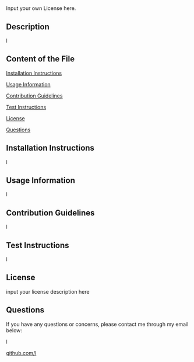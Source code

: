 #  
Input your own License here.
## Description
l

## Content of the File
[Installation Instructions](#installation-instructions)

[Usage Information](#usage-information)

[Contribution Guidelines](#contribution-guidelines)

[Test Instructions](#test-instructions)

[License](#license)

[Questions](#questions)

## Installation Instructions
l

## Usage Information
l

## Contribution Guidelines
l

## Test Instructions
l

## License
input your license description here

## Questions
If you have any questions or concerns, please contact me through my email below: 

l

[github.com/l](https://www.github.com/l)

  